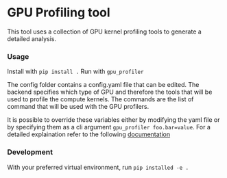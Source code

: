# GPU Profiling tool

This tool uses a collection of GPU kernel profiling tools to generate a detailed analysis.

### Usage

Install with `pip install .`
Run with `gpu_profiler`

The config folder contains a config.yaml file that can be edited. The backend specifies which type of GPU and therefore the tools that will be used to profile the compute kernels. The commands are the list of command that will be used with the GPU profilers.

It is possible to override these variables either by modifying the yaml file or by specifying them as a cli argument `gpu_profiler foo.bar=value`. For a detailed explaination refer to the following [documentation](https://hydra.cc/docs/advanced/override_grammar/basic/)

### Development

With your preferred virtual environment, run `pip installed -e .`